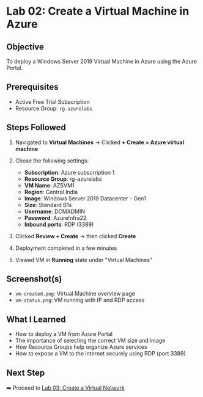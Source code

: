 # Lab 02: Create a Virtual Machine in Azure

## Objective
To deploy a Windows Server 2019 Virtual Machine in Azure using the Azure Portal.

## Prerequisites
- Active Free Trial Subscription
- Resource Group: `rg-azurelabs`

## Steps Followed

1. Navigated to **Virtual Machines** → Clicked **+ Create > Azure virtual machine**
2. Chose the following settings:

   - **Subscription**: Azure subscrription 1  
   - **Resource Group**: rg-azurelabs  
   - **VM Name**: AZSVM1 
   - **Region**: Central India  
   - **Image**: Windows Server 2019 Datacenter - Gen1  
   - **Size**: Standard B1s  
   - **Username**: DCMADMIN  
   - **Password**: Azure!nfra22  
   - **Inbound ports**: RDP (3389)

3. Clicked **Review + Create** → then clicked **Create**
4. Deployment completed in a few minutes
5. Viewed VM in **Running** state under "Virtual Machines"

## Screenshot(s)

- `vm-created.png`: Virtual Machine overview page
- `vm-status.png`: VM running with IP and RDP access

## What I Learned

- How to deploy a VM from Azure Portal
- The importance of selecting the correct VM size and image
- How Resource Groups help organize Azure services
- How to expose a VM to the internet securely using RDP (port 3389)

## Next Step

➡️ Proceed to [Lab 03: Create a Virtual Network](../03-VNet/README.md)
